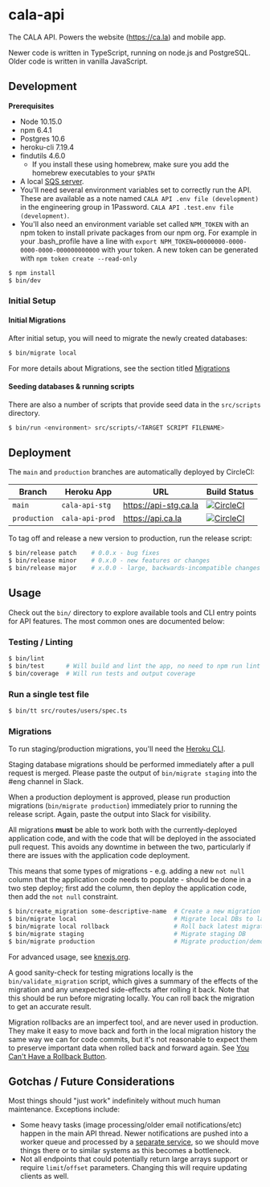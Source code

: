 # cala-api

The CALA API. Powers the website (https://ca.la) and mobile app.

Newer code is written in TypeScript, running on node.js and PostgreSQL. Older
code is written in vanilla JavaScript.

## Development

**Prerequisites**
- Node 10.15.0
- npm 6.4.1
- Postgres 10.6
- heroku-cli 7.19.4
- findutils 4.6.0
  - If you install these using homebrew, make sure you add the homebrew executables to your `$PATH`
- A local [SQS server](https://github.com/ca-la/sqs-local).
- You'll need several environment variables set to correctly run the API. These
are available as a note named `CALA API .env file (development)` in the engineering
group in 1Password. `CALA API .test.env file (development)`.
- You'll also need an environment variable set called `NPM_TOKEN` with an npm token to install
private packages from our npm org. For example in your .bash_profile have a line with
`export NPM_TOKEN=00000000-0000-0000-0000-000000000000` with your token. A new token can be
generated with `npm token create --read-only`

```bash
$ npm install
$ bin/dev
```

### Initial Setup

#### Initial Migrations

After initial setup, you will need to migrate the newly created databases:

```bash
$ bin/migrate local
```

For more details about Migrations, see the section titled
[Migrations](#Migrations)

#### Seeding databases & running scripts

There are also a number of scripts that provide seed data in the `src/scripts`
directory.

```bash
$ bin/run <environment> src/scripts/<TARGET SCRIPT FILENAME>
```

## Deployment

The `main` and `production` branches are automatically deployed by CircleCI:

Branch | Heroku App | URL | Build Status
------ | ---------- | --- | ------------
`main` | `cala-api-stg` | https://api-stg.ca.la | [![CircleCI](https://circleci.com/gh/ca-la/api/tree/main.svg?style=svg&circle-token=3608566fd37aaa8e46dabc26eb91799152d5b834)](https://circleci.com/gh/ca-la/api/tree/main)
`production` | `cala-api-prod` | https://api.ca.la | [![CircleCI](https://circleci.com/gh/ca-la/api/tree/production.svg?style=svg&circle-token=3608566fd37aaa8e46dabc26eb91799152d5b834)](https://circleci.com/gh/ca-la/api/tree/production)

To tag off and release a new version to production, run the release script:

```bash
$ bin/release patch    # 0.0.x - bug fixes
$ bin/release minor    # 0.x.0 - new features or changes
$ bin/release major    # x.0.0 - large, backwards-incompatible changes
```

## Usage

Check out the `bin/` directory to explore available tools and CLI entry points
for API features. The most common ones are documented below:

### Testing / Linting

```bash
$ bin/lint
$ bin/test      # Will build and lint the app, no need to npm run lint && npm run test
$ bin/coverage  # Will run tests and output coverage
```

### Run a single test file

```bash
$ bin/tt src/routes/users/spec.ts
```

### Migrations

To run staging/production migrations, you'll need the [Heroku CLI](https://devcenter.heroku.com/articles/heroku-cli).

Staging database migrations should be performed immediately after a pull request
is merged. Please paste the output of `bin/migrate staging` into the #eng
channel in Slack.

When a production deployment is approved, please run production migrations
(`bin/migrate production`) immediately prior to running the release script.
Again, paste the output into Slack for visibility.

All migrations **must** be able to work both with the currently-deployed
application code, and with the code that will be deployed in the associated pull
request. This avoids any downtime in between the two, particularly if there are
issues with the application code deployment.

This means that some types of migrations - e.g. adding a new `not null` column
that the application code needs to populate - should be done in a two step
deploy; first add the column, then deploy the application code, then add the
`not null` constraint.

```bash
$ bin/create_migration some-descriptive-name  # Create a new migration
$ bin/migrate local                           # Migrate local DBs to latest schema
$ bin/migrate local rollback                  # Roll back latest migration on local DBs
$ bin/migrate staging                         # Migrate staging DB
$ bin/migrate production                      # Migrate production/demo DB
```

For advanced usage, see [knexjs.org](http://knexjs.org/#Migrations).

A good sanity-check for testing migrations locally is the `bin/validate_migration`
script, which gives a summary of the effects of the migration and any unexpected
side-effects after rolling it back. Note that this should be run before migrating
locally. You can roll back the migration to get an accurate result.

Migration rollbacks are an imperfect tool, and are never used in
production. They make it easy to move back and forth in the local migration
history the same way we can for code commits, but it's not reasonable to expect
them to preserve important data when rolled back and forward again. See
[You Can't Have a Rollback Button](https://blog.skyliner.io/you-cant-have-a-rollback-button-83e914f420d9).

## Gotchas / Future Considerations

Most things should "just work" indefinitely without much human maintenance.
Exceptions include:

- Some heavy tasks (image processing/older email notifications/etc) happen in
  the main API thread. Newer notifications are pushed into a worker queue and
  processed by a [separate service](https://github.com/ca-la/notifications), so we
  should move things there or to similar systems as this becomes a bottleneck.
- Not all endpoints that could potentially return large arrays support or
  require `limit`/`offset` parameters. Changing this will require updating
  clients as well.
